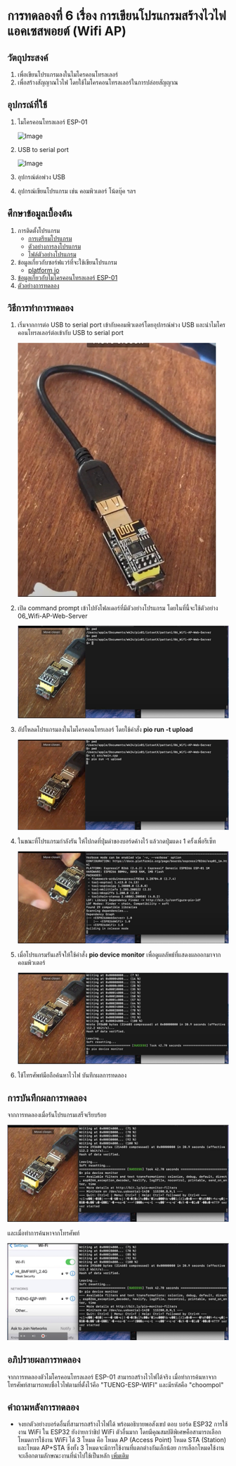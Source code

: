 # การทดลองที่ 6 เรื่อง การเขียนโปรแกรมสร้างไวไฟแอคเซสพอยต์ (Wifi AP)

## วัตถุประสงค์
1. เพื่อเขียนโปรแกรมลงในไมโครคอนโทรลเลอร์
2. เพื่อสร้างสัญญาณไวไฟ โดยใช้ไมโครคอนโทรลเลอร์ในการปล่อยสัญญาณ

## อุปกรณ์ที่ใช้
1. ไมโครคอนโทรลเลอร์ ESP-01

   ![Image](https://cdn-images-1.medium.com/max/1200/1*RMM4luR-BC8yrsDbmSlkBA.png)

2. USB to serial port

   ![Image](https://daneshjookit.com/5924-home_default/esp8266-to-usb.jpg)

3. อุปกรณ์ต่อพ่วง USB
4. อุปกรณ์เขียนโปรแกรม เช่น คอมพิวเตอร์ โน้ตบุ๊ค ฯลฯ

## ศึกษาข้อมูลเบื้องต้น
1. การติดตั้งโปรแกรม
   * [การเตรียมโปรแกรม](https://youtu.be/9aF0upI9Gic)
   * [ตัวอย่างการลงโปรแกรม](https://youtu.be/ocrGdJoP90Y)
   * [ไฟล์ตัวอย่างโปรแกรม](https://github.com/choompol-boonmee/lab63b/tree/master/examples)
2. ข้อมูลเกี่ยวกับซอร์ฟแวร์ที่จะใช้เขียนโปรแกรม  
   * [platform io](https://platformio.org/)
3. [ข้อมูลเกี่ยวกับไมโครคอนโทรลเลอร์ ESP-01](https://docs.platformio.org/en/latest/boards/espressif8266/esp01_1m.html)
4. [ตัวอย่างการทดลอง](https://youtu.be/T26DVHePlTs)

## วิธีการทำการทดลอง
1. เริ่มจากการต่อ USB to serial port เข้ากับคอมพิวเตอร์โดยอุปกรณ์พ่วง USB และนำไมโครคอนโทรลเลอร์ต่อเข้ากับ USB to serial port

   ![Image](https://github.com/Nana-Nan/image/blob/main/1-3.jpg)
   
2. เปิด command prompt เข้าไปยังโฟลเดอร์ที่มีตัวอย่างโปรแกรม โดยในที่นี้จะใช้ตัวอย่าง 06_Wifi-AP-Web-Server

   ![Image](https://github.com/Nana-Nan/image/blob/main/6-1.jpg)

3. อัปโหลดโปรแกรมลงในไมโครคอนโทรเลอร์ โดยใช้คำสั่ง **pio run -t upload**

   ![Image](https://github.com/Nana-Nan/image/blob/main/6-2.jpg)

4. ในขณะที่โปรแกรมกำลังรัน ให้ไปกดที่ปุ่มดำของบอร์ดค้างไว้ แล้วกดปุ่มแดง 1 ครั้งเพื่อรีเซ็ท

   ![Image](https://github.com/Nana-Nan/image/blob/main/6-3.jpg)

5. เมื่อโปรแกรมรันเสร็จให้ใช้คำสั่ง **pio device monitor** เพื่อดูผลลัพธ์ที่แสดงผลออกมาจากคอมพิวเตอร์

   ![Image](https://github.com/Nana-Nan/image/blob/main/6-4.jpg)

6. ใช้โทรศัพท์มือถือค้นหาไวไฟ บันทึกผลการทดลอง

## การบันทึกผลการทดลอง
   จากการทดลองเมื่อรันโปรแกรมเสร็จเรียบร้อย
   
   ![Image](https://github.com/Nana-Nan/image/blob/main/6-5.jpg)
   
   และเมื่อทำการค้นหาจากโทรศัพท์
   
   ![Image](https://github.com/Nana-Nan/image/blob/main/6-6.jpg)   

## อภิปรายผลการทดลอง
   จากการทดลองตัวไมโครคอนโทรลเลอร์ ESP-01 สามารถสร้างไวไฟได้จริง เมื่อทำการค้นหาจากโทรศัพท์สามารถพบชื่อไวไฟตามที่ตั้งไว้คือ "TUENG-ESP-WIFI" และมีรหัสคือ "choompol"

## คำถามหลังการทดลอง
* จงยกตัวอย่างบอร์ดอื่นที่สามารถสร้างไวไฟได้ พร้อมอธิบายพอสังเขป
   ตอบ บอร์ด ESP32 การใช้งาน WiFi ใน ESP32 ยังง่ายกว่าชิป WiFi ตัวอื่นมาก โดยมีคุณสมบัติพิเศษคือสามารถเลือกโหมดการใช้งาน WiFi ได้ 3 โหมด คือ โหมด AP (Access Point) โหมด STA (Station) และโหมด AP+STA ซึ่งทั้ง 3 โหมดจะมีการใช้งานที่แตกต่างกันเล็กน้อย การเลือกโหมดใช้งานจะเลือกตามลักษณะงานที่นำไปใช้เป็นหลัก 
   [เพิ่มเติม](https://www.ioxhop.com/article/71/esp32-%E0%B9%80%E0%B8%9A%E0%B8%B7%E0%B9%89%E0%B8%AD%E0%B8%87%E0%B8%95%E0%B9%89%E0%B8%99-%E0%B8%9A%E0%B8%97%E0%B8%97%E0%B8%B5%E0%B9%88-10-%E0%B8%81%E0%B8%B2%E0%B8%A3%E0%B9%83%E0%B8%8A%E0%B9%89%E0%B8%87%E0%B8%B2%E0%B8%99-wifi)
